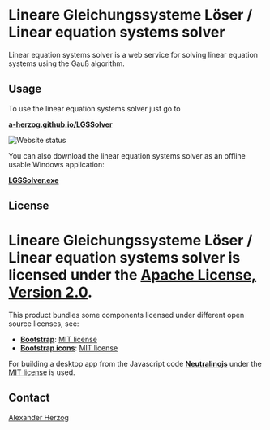 # Lineare Gleichungssysteme Löser / Linear equation systems solver

Linear equation systems solver is a web service for solving linear equation systems using the Gauß algorithm.

## Usage

To use the linear equation systems solver just go to

**[a-herzog.github.io/LGSSolver](https://a-herzog.github.io/LGSSolver)**

![Website status](https://img.shields.io/website?url=https%3A%2F%2Fa-herzog.github.io%2FLGSSolver%2F)

You can also download the linear equation systems solver as an offline usable Windows application:

**[LGSSolver.exe](https://github.com/A-Herzog/QC/releases/latest/download/LGSSolver.exe)**

## License

# Lineare Gleichungssysteme Löser / Linear equation systems solver is licensed under the [Apache License, Version 2.0](https://www.apache.org/licenses/LICENSE-2.0).

This product bundles some components licensed under different open source licenses, see:

- [**Bootstrap**](https://getbootstrap.com/): [MIT license](https://opensource.org/license/mit/)
- [**Bootstrap icons**](https://icons.getbootstrap.com): [MIT license](https://opensource.org/license/mit/)

For building a desktop app from the Javascript code [**Neutralinojs**](https://neutralino.js.org/) under the
[MIT license](https://opensource.org/license/mit/) is used.

## Contact

[Alexander Herzog](https://github.com/A-Herzog)
